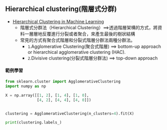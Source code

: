 ## Hierarchical clustering(階層式分群)
- [Hierarchical Clustering in Machine Learning](https://www.geeksforgeeks.org/hierarchical-clustering/)
  - 階層式分群法（Hierarchical Clustering）==>透過階層架構的方式，將資料一層層地反覆進行分裂或者聚合，來產生最後的樹狀結構
  - 常見的方式有聚合式階層和分裂式階層分群法兩種分群法。
    - `1`.Agglomerative Clustering(聚合式階層) ==> bottom-up approach or hierarchical agglomerative clustering (HAC).
    - `2`.Divisive clustering(分裂式階層分群法) ==> top-down approach

#### 範例學習
```python
from sklearn.cluster import AgglomerativeClustering
import numpy as np

X = np.array([[1, 2], [1, 4], [1, 0],
              [4, 2], [4, 4], [4, 0]])


clustering = AgglomerativeClustering(n_clusters=4).fit(X)

print(clustering.labels_)
```

